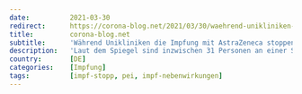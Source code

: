 ```yaml
---
date:          2021-03-30
redirect:      https://corona-blog.net/2021/03/30/waehrend-unikliniken-die-impfung-mit-astrazeneca-stoppen-schweigt-das-paul-ehrlich-institut/
title:         corona-blog.net
subtitle:      'Während Unikliniken die Impfung mit AstraZeneca stoppen, schweigt das Paul-Ehrlich-Institut'
description:   'Laut dem Spiegel sind inzwischen 31 Personen an einer Sinusvenenthrombose erkrankt. Doch das Bundesinstitut schweigt!'
country:       [DE]
categories:    [Impfung]
tags:          [impf-stopp, pei, impf-nebenwirkungen]
---
```

